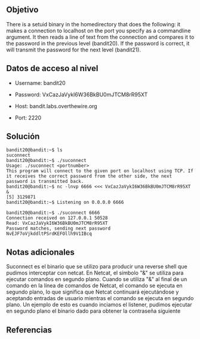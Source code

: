 ## Objetivo
There is a setuid binary in the homedirectory that does the following: it makes a connection to localhost on the port you specify as a commandline argument. It then reads a line of text from the connection and compares it to the password in the previous level (bandit20). If the password is correct, it will transmit the password for the next level (bandit21).

## Datos de acceso al nivel
-   Username: bandit20

-   Password: VxCazJaVykI6W36BkBU0mJTCM8rR95XT

-   Host: bandit.labs.overthewire.org

-   Port: 2220

## Solución
```bash()
bandit20@bandit:~$ ls
suconnect
bandit20@bandit:~$ ./suconnect 
Usage: ./suconnect <portnumber>
This program will connect to the given port on localhost using TCP. If it receives the correct password from the other side, the next password is transmitted back.
bandit20@bandit:~$ nc -lnvp 6666 <<< VxCazJaVykI6W36BkBU0mJTCM8rR95XT &
[5] 3129871
bandit20@bandit:~$ Listening on 0.0.0.0 6666

bandit20@bandit:~$ ./suconnect 6666
Connection received on 127.0.0.1 50528
Read: VxCazJaVykI6W36BkBU0mJTCM8rR95XT
Password matches, sending next password
NvEJF7oVjkddltPSrdKEFOllh9V1IBcq
```

## Notas adicionales
Suconnect es el binario que se utilizo para producir una reverse shell que pudimos interceptar con netcat.
En Netcat, el símbolo "&" se utiliza para ejecutar comandos en segundo plano. Cuando se utiliza "&" al final de un comando en la línea de comandos de Netcat, el comando se ejecuta en segundo plano, lo que significa que Netcat continuará ejecutándose y aceptando entradas de usuario mientras el comando se ejecuta en segundo plano. Un ejemplo de esto es cuando inciamos el listener, pudimos ejecutar en segundo plano el binario dado para obtener la contraseña siguiente

## Referencias 
[](https://linuxize.com/post/how-to-run-linux-commands-in-background/)